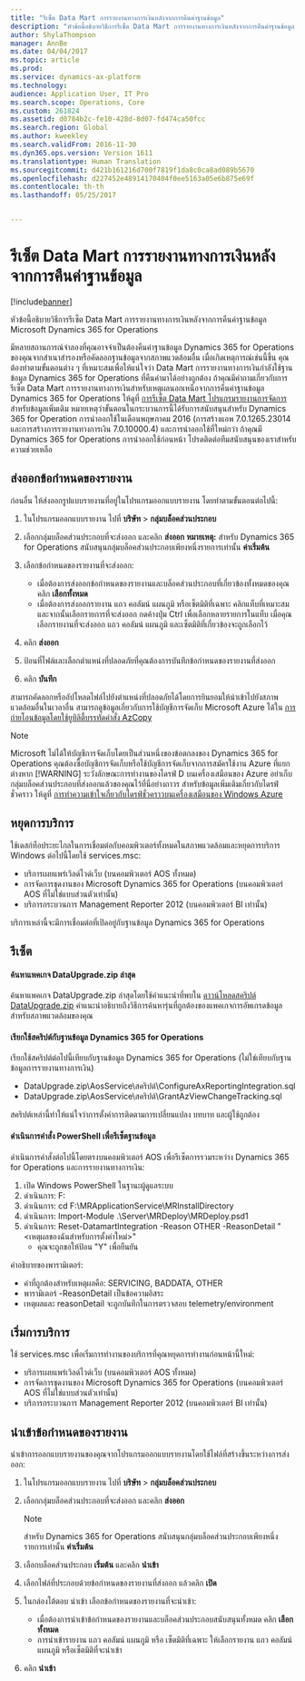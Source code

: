 ```yaml
---
title: "รีเซ็ต Data Mart การรายงานทางการเงินหลังจากการคืนค่าฐานข้อมูล"
description: "หัวข้อนี้อธิบายวิธีการรีเซ็ต Data Mart การรายงานทางการเงินหลังจากการคืนค่าฐานข้อมูล Microsoft Dynamics 365 for Operations"
author: ShylaThompson
manager: AnnBe
ms.date: 04/04/2017
ms.topic: article
ms.prod: 
ms.service: dynamics-ax-platform
ms.technology: 
audience: Application User, IT Pro
ms.search.scope: Operations, Core
ms.custom: 261824
ms.assetid: d0784b2c-fe10-428d-8d07-fd474ca50fcc
ms.search.region: Global
ms.author: kweekley
ms.search.validFrom: 2016-11-30
ms.dyn365.ops.version: Version 1611
ms.translationtype: Human Translation
ms.sourcegitcommit: d421b161216d700f7819f1da8c0ca8ad089b5670
ms.openlocfilehash: d227452e48914170404f0ee5163a05e6b875e69f
ms.contentlocale: th-th
ms.lasthandoff: 05/25/2017


---
```


# <a name="reset-the-financial-reporting-data-mart-after-restoring-a-database"></a>รีเซ็ต Data Mart การรายงานทางการเงินหลังจากการคืนค่าฐานข้อมูล

[!include[banner](../includes/banner.md)]


หัวข้อนี้อธิบายวิธีการรีเซ็ต Data Mart การรายงานทางการเงินหลังจากการคืนค่าฐานข้อมูล Microsoft Dynamics 365 for Operations 

มีหลายสถานการณ์จำลองที่คุณอาจจำเป็นต้องคืนค่าฐานข้อมูล Dynamics 365 for Operations ของคุณจากสำเนาสำรองหรือคัดลอกฐานข้อมูลจากสภาพแวดล้อมอื่น เมื่อเกิดเหตุการณ์เช่นนี้ขึ้น คุณต้องทำตามขั้นตอนต่าง ๆ ที่เหมาะสมเพื่อให้แน่ใจว่า Data Mart การรายงานทางการเงินกำลังใช้ฐานข้อมูล Dynamics 365 for Operations ที่คืนค่ามาได้อย่างถูกต้อง ถ้าคุณมีคำถามเกี่ยวกับการรีเซ็ต Data Mart การรายงานทางการเงินสำหรับเหตุผลนอกเหนือจากการคืนค่าฐานข้อมูล Dynamics 365 for Operations ให้ดูที่ [การรีเซ็ต Data Mart โปรแกรมรายงานการจัดการ](https://blogs.msdn.microsoft.com/dynamics_financial_reporting/2016/06/28/resetting-the-management-reporter-data-mart/) สำหรับข้อมูลเพิ่มเติม หมายเหตุว่าขั้นตอนในกระบวนการนี้ได้รับการสนับสนุนสำหรับ Dynamics 365 for Operation การนำออกใช้ในเดือนพฤษภาคม 2016 (การสร้างแอพ 7.0.1265.23014 และการสร้างการรายงานทางการเงิน 7.0.10000.4) และการนำออกใช้ที่ใหม่กว่า ถ้าคุณมี Dynamics 365 for Operations การนำออกใช้ก่อนหน้า โปรดติดต่อทีมสนับสนุนของเราสำหรับความช่วยเหลือ

## <a name="export-report-definitions"></a>ส่งออกข้อกำหนดของรายงาน
ก่อนอื่น ให้ส่งออกรูปแบบรายงานที่อยู่ในโปรแกรมออกแบบรายงาน โดยทำตามขั้นตอนต่อไปนี้:

1.  ในโปรแกรมออกแบบรายงาน ไปที่ **บริษัท** &gt; **กลุ่มบล็อคส่วนประกอบ**
2.  เลือกกลุ่มบล็อคส่วนประกอบที่จะส่งออก และคลิก **ส่งออก** **หมายเหตุ:** สำหรับ Dynamics 365 for Operations สนับสนุนกลุ่มบล็อคส่วนประกอบเพียงหนึ่งรายการเท่านั้น **ค่าเริ่มต้น**
3.  เลือกข้อกำหนดของรายงานที่จะส่งออก:
    -   เมื่อต้องการส่งออกข้อกำหนดของรายงานและบล็อคส่วนประกอบที่เกี่ยวข้องทั้งหมดของคุณ คลิก **เลือกทั้งหมด**
    -   เมื่อต้องการส่งออกรายงาน แถว คอลัมน์ แผนภูมิ หรือเซ็ตมิติที่เฉพาะ คลิกแท็บที่เหมาะสม และจากนั้นเลือกรายการที่จะส่งออก กดค้างปุ่ม Ctrl เพื่อเลือกหลายรายการในแท็บ เมื่อคุณเลือกรายงานที่จะส่งออก แถว คอลัมน์ แผนภูมิ และเซ็ตมิติที่เกี่ยวข้องจะถูกเลือกไว้

4.  คลิก **ส่งออก**
5.  ป้อนที่ไฟล์และเลือกตำแหน่งที่ปลอดภัยที่คุณต้องการบันทึกข้อกำหนดของรายงานที่ส่งออก
6.  คลิก **บันทึก**

สามารถคัดลอกหรืออัปโหลดไฟล์ไปยังตำแหน่งที่ปลอดภัยได้โดยการยินยอมให้นำเข้าไปยังสภาพแวดล้อมอื่นในเวลาอื่น สามารถดูข้อมูลเกี่ยวกับการใช้บัญชีการจัดเก็บ Microsoft Azure ได้ใน [การถ่ายโอนข้อมูลโดยใช้ยูทิลิตี้บรรทัดคำสั่ง AzCopy](https://docs.microsoft.com/en-gb/azure/storage/storage-use-azcopy) 
> [!NOTE]
> Microsoft ไม่ได้ให้บัญชีการจัดเก็บโดยเป็นส่วนหนึ่งของข้อตกลงของ Dynamics 365 for Operations คุณต้องซื้อบัญชีการจัดเก็บหรือใช้บัญชีการจัดเก็บจากการสมัครใช้งาน Azure ที่แยกต่างหาก 
> [!WARNING]
> ระวังลักษณะการทำงานของไดรฟ์ D บนเครื่องเสมือนของ Azure อย่าเก็บกลุ่มบล็อคส่วนประกอบที่ส่งออกแล้วของคุณไว้ที่นี่อย่างถาวร สำหรับข้อมูลเพิ่มเติมเกี่ยวกับไดรฟ์ชั่วคราว ให้ดูที่ [การทำความเข้าใจเกี่ยวกับไดรฟ์ชั่วคราวบนเครื่องเสมือนของ Windows Azure](https://blogs.msdn.microsoft.com/mast/2013/12/06/understanding-the-temporary-drive-on-windows-azure-virtual-machines/)

## <a name="stop-services"></a>หยุดการบริการ
ใช้เดสก์ท็อประยะไกลในการเชื่อมต่อกับคอมพิวเตอร์ทั้งหมดในสภาพแวดล้อมและหยุดการบริการ Windows ต่อไปนี้โดยใช้ services.msc:

-   บริการเผยแพร่เวิลด์ไวด์เว็บ (บนคอมพิวเตอร์ AOS ทั้งหมด)
-   การจัดการชุดงานของ Microsoft Dynamics 365 for Operations (บนคอมพิวเตอร์ AOS ที่ไม่ใช่แบบส่วนตัวเท่านั้น)
-   บริการกระบวนการ Management Reporter 2012 (บนคอมพิวเตอร์ BI เท่านั้น)

บริการเหล่านี้จะมีการเชื่อมต่อที่เปิดอยู่กับฐานข้อมูล Dynamics 365 for Operations

## <a name="reset"></a>รีเซ็ต
#### <a name="locate-the-latest-dataupgradezip-package"></a>ค้นหาแพคเกจ DataUpgrade.zip ล่าสุด

ค้นหาแพคเกจ DataUpgrade.zip ล่าสุดโดยใช้คำแนะนำที่พบใน [ดาวน์โหลดสคริปต์ DataUpgrade.zip](..\migration-upgrade\upgrade-data-to-latest-update.md) คำแนะนำอธิบายถึงวิธีการค้นหารุ่นที่ถูกต้องของแพคเกจการอัพเกรดข้อมูลสำหรับสภาพแวดล้อมของคุณ

#### <a name="execute-scripts-against-dynamics-365-for-operations-database"></a>เรียกใช้สคริปต์กับฐานข้อมูล Dynamics 365 for Operations

เรียกใช้สคริปต์ต่อไปนี้เทียบกับฐานข้อมูล Dynamics 365 for Operations (ไม่ใช่เทียบกับฐานข้อมูลการรายงานทางการเงิน)

-   DataUpgrade.zip\\AosService\\สคริปต์\\ConfigureAxReportingIntegration.sql
-   DataUpgrade.zip\\AosService\\สคริปต์\\GrantAzViewChangeTracking.sql

สคริปต์เหล่านี้ทำให้แน่ใจว่าการตั้งค่าการติดตามการเปลี่ยนแปลง บทบาท และผู้ใช้ถูกต้อง

#### <a name="execute-powershell-command-to-reset-database"></a>ดำเนินการคำสั่ง PowerShell เพื่อรีเซ็ตฐานข้อมูล

ดำเนินการคำสั่งต่อไปนี้โดยตรงบนคอมพิวเตอร์ AOS เพื่อรีเซ็ตการรวมระหว่าง Dynamics 365 for Operations และการรายงานทางการเงิน:

1.  เปิด Windows PowerShell ในฐานะผู้ดูแลระบบ
2.  ดำเนินการ: F:
3.  ดำเนินการ: cd F:\\MRApplicationService\\MRInstallDirectory
4.  ดำเนินการ: Import-Module .\\Server\\MRDeploy\\MRDeploy.psd1
5.  ดำเนินการ: Reset-DatamartIntegration -Reason OTHER -ReasonDetail "&lt;เหตุผลของฉันสำหรับการตั้งค่าใหม่&gt;"
    -   คุณจะถูกขอให้ป้อน "Y" เพื่อยืนยัน

คำอธิบายของพารามิเตอร์:

-   ค่าที่ถูกต้องสำหรับเหตุผลคือ: SERVICING, BADDATA, OTHER
-   พารามิเตอร์ -ReasonDetail เป็นข้อความอิสระ
-   เหตุผลและ reasonDetail จะถูกบันทึกในการตรวจสอบ telemetry/environment

## <a name="start-services"></a>เริ่มการบริการ
ใช้ services.msc เพื่อเริ่มการทำงานของบริการที่คุณหยุดการทำงานก่อนหน้านี้ใหม่:

-   บริการเผยแพร่เวิลด์ไวด์เว็บ (บนคอมพิวเตอร์ AOS ทั้งหมด)
-   การจัดการชุดงานของ Microsoft Dynamics 365 for Operations (บนคอมพิวเตอร์ AOS ที่ไม่ใช่แบบส่วนตัวเท่านั้น)
-   บริการกระบวนการ Management Reporter 2012 (บนคอมพิวเตอร์ BI เท่านั้น)

## <a name="import-report-definitions"></a>นำเข้าข้อกำหนดของรายงาน
นำเข้าการออกแบบรายงานของคุณจากโปรแกรมออกแบบรายงานโดยใช้ไฟล์ที่สร้างขึ้นระหว่างการส่งออก:

1.  ในโปรแกรมออกแบบรายงาน ไปที่ **บริษัท** &gt; **กลุ่มบล็อคส่วนประกอบ**
2.  เลือกกลุ่มบล็อคส่วนประกอบที่จะส่งออก และคลิก **ส่งออก** 
    > [!NOTE]
    > สำหรับ Dynamics 365 for Operations สนับสนุนกลุ่มบล็อคส่วนประกอบเพียงหนึ่งรายการเท่านั้น **ค่าเริ่มต้น**
3.  เลือกบล็อคส่วนประกอบ **เริ่มต้น** และคลิก **นำเข้า**
4.  เลือกไฟล์ที่ประกอบด้วยข้อกำหนดของรายงานที่ส่งออก แล้วคลิก **เปิด**
5.  ในกล่องโต้ตอบ นำเข้า เลือกข้อกำหนดของรายงานที่จะนำเข้า:
    -   เมื่อต้องการนำเข้าข้อกำหนดของรายงานและบล็อคส่วนประกอบสนับสนุนทั้งหมด คลิก **เลือกทั้งหมด**
    -   การนำเข้ารายงาน แถว คอลัมน์ แผนภูมิ หรือ เซ็ตมิติที่เฉพาะ ให้เลือกรายงาน แถว คอลัมน์ แผนภูมิ หรือเซ็ตมิติที่จะนำเข้า

6.  คลิก **นำเข้า**





